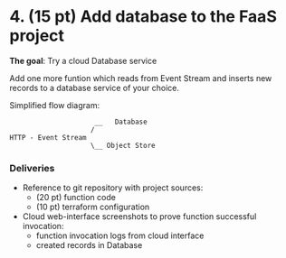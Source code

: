 # 4. (15 pt) Add database to the FaaS project

**The goal**: Try a cloud Database service

Add one more funtion which reads from Event Stream and inserts new records to a database service of your choice. 

Simplified flow diagram:

```
                     __   Database
                    /
HTTP - Event Stream
                    \__ Object Store
```

### Deliveries

- Reference to git repository with project sources:
  - (20 pt) function code
  - (10 pt) terraform configuration
- Cloud web-interface screenshots to prove function successful invocation:
    - function invocation logs from cloud interface
    - created records in Database

